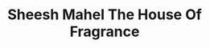 ---
title: "Sheesh Mahel The House Of Fragrance"
url: /karachi/sheesh-mahel-the-house-of-fragrance/
shop: Parfümerie
---